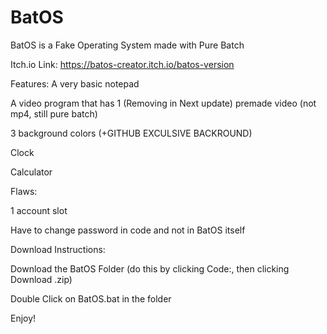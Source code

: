 # BatOS

BatOS is a Fake Operating System made with Pure Batch

Itch.io Link: https://batos-creator.itch.io/batos-version


Features:
A very basic notepad

A video program that has 1 (Removing in Next update) premade video (not mp4, still pure batch) 

3 background colors (+GITHUB EXCULSIVE BACKROUND)

Clock 

Calculator


Flaws:

1 account slot

Have to change password in code and not in BatOS itself


Download Instructions:

Download the BatOS Folder (do this by clicking Code:, then clicking Download .zip)

Double Click on BatOS.bat in the folder

Enjoy!
